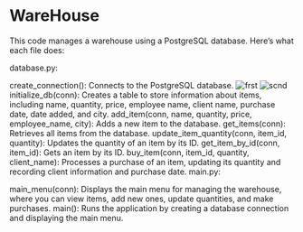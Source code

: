 # WareHouse

This code manages a warehouse using a PostgreSQL database. Here’s what each file does:

database.py:

create_connection(): Connects to the PostgreSQL database.
![frst](https://github.com/BlackWaterPark0011010111/WareHouse/blob/master/WareHouse/426.png)
![scnd](https://github.com/BlackWaterPark0011010111/WareHouse/blob/master/WareHouse/15.png)
initialize_db(conn): Creates a table to store information about items, including name, quantity, price, employee name, client name, purchase date, date added, and city.
add_item(conn, name, quantity, price, employee_name, city): Adds a new item to the database.
get_items(conn): Retrieves all items from the database.
update_item_quantity(conn, item_id, quantity): Updates the quantity of an item by its ID.
get_item_by_id(conn, item_id): Gets an item by its ID.
buy_item(conn, item_id, quantity, client_name): Processes a purchase of an item, updating its quantity and recording client information and purchase date.
main.py:

main_menu(conn): Displays the main menu for managing the warehouse, where you can view items, add new ones, update quantities, and make purchases.
main(): Runs the application by creating a database connection and displaying the main menu.
